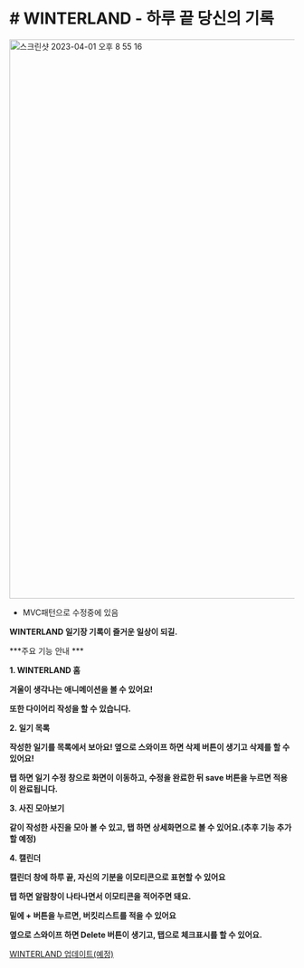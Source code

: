 # # WINTERLAND - 하루 끝 당신의 기록

<img width="989" alt="스크린샷 2023-04-01 오후 8 55 16" src="https://user-images.githubusercontent.com/110097186/230266749-747bae73-8eef-499b-b01b-f3b73681174c.png">



- MVC패턴으로 수정중에 있음


**WINTERLAND 일기장
기록이 즐거운 일상이 되길.**

***주요 기능 안내 ***

**1. WINTERLAND 홈**

**겨울이 생각나는 애니메이션을 볼 수 있어요!**

**또한 다이어리 작성을 할 수 있습니다.**

**2. 일기 목록**

**작성한 일기를 목록에서 보아요! 옆으로 스와이프 하면 삭제 버튼이 생기고 삭제를 할 수 있어요!**

**탭 하면 일기 수정 창으로 화면이 이동하고, 수정을 완료한 뒤 save 버튼을 누르면 적용이 완료됩니다.**

**3. 사진 모아보기**

**같이 작성한 사진을 모아 볼 수 있고, 탭 하면 상세화면으로 볼 수 있어요.(추후 기능 추가할 예정)**

**4. 캘린더**

**캘린더 창에 하루 끝, 자신의 기분을 이모티콘으로 표현할 수 있어요**

**탭 하면 알람창이 나타나면서 이모티콘을 적어주면 돼요.**

**밑에 + 버튼을 누르면, 버킷리스트를 적을 수 있어요**

**옆으로 스와이프 하면 Delete 버튼이 생기고, 탭으로 체크표시를 할 수 있어요.**

[WINTERLAND 업데이트(예정)](https://www.notion.so/WINTERLAND-064b4b12dec948aca8c3ecf3d7261fbb)



